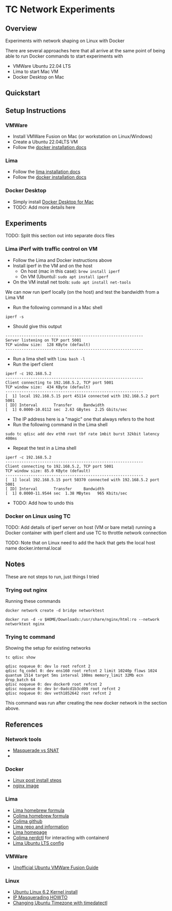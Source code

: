 # TC Network Experiments

## Overview

Experiments with network shaping on Linux with Docker

There are several approaches here that all arrive at the same point of being able to run Docker
commands to start experiments with 

* VMWare Ubuntu 22.04 LTS
* Lima to start Mac VM
* Docker Desktop on Mac


## Quickstart 




## Setup Instructions

### VMWare 

* Install VMWare Fusion on Mac (or workstation on Linux/Windows)
* Create a Ubuntu 22.04LTS VM
* Follow the [docker installation docs](./docs/docker-installation)


### Lima

* Follow the [lima installation docs](./docs/lima-installation)
* Follow the [docker installation docs](./docs/docker-installation)

### Docker Desktop

* Simply install [Docker Desktop for Mac](https://docs.docker.com/desktop/install/mac-install/)
* TODO: Add more details here



## Experiments

TODO: Split this section out into separate docs files


### Lima iPerf with traffic control on VM

* Follow the Lima and Docker instructions above
* Install iperf in the VM and on the host
  * On host (mac in this case): `brew install iperf`
  * On VM (Ubuntu): `sudo apt install iperf`
* On the VM install net tools: `sudo apt install net-tools`

We can now run iperf locally (on the host) and test the bandwidth from a Lima VM

* Run the following command in a Mac shell

```
iperf -s

```

* Should give this output

```
------------------------------------------------------------
Server listening on TCP port 5001
TCP window size:  128 KByte (default)
------------------------------------------------------------
```

* Run a lima shell with `lima bash -l`
* Run the iperf client

```
iperf -c 192.168.5.2
------------------------------------------------------------
Client connecting to 192.168.5.2, TCP port 5001
TCP window size:  434 KByte (default)
------------------------------------------------------------
[  1] local 192.168.5.15 port 45114 connected with 192.168.5.2 port 5001
[ ID] Interval       Transfer     Bandwidth
[  1] 0.0000-10.0112 sec  2.63 GBytes  2.25 Gbits/sec
```

* The IP address here is a "magic" one that always refers to the host
* Run the following command in the Lima shell

```
sudo tc qdisc add dev eth0 root tbf rate 1mbit burst 32kbit latency 400ms
```

* Repeat the test in a Lima shell

```
iperf -c 192.168.5.2
------------------------------------------------------------
Client connecting to 192.168.5.2, TCP port 5001
TCP window size: 85.0 KByte (default)
------------------------------------------------------------
[  1] local 192.168.5.15 port 50370 connected with 192.168.5.2 port 5001
[ ID] Interval       Transfer     Bandwidth
[  1] 0.0000-11.9544 sec  1.38 MBytes   965 Kbits/sec
```

* TODO: Add how to undo this


### Docker on Linux using TC

TODO: Add details of iperf server on host (VM or bare metal) running a Docker container 
with iperf client and use TC to throttle network connection

TODO: Note that on Linux need to add the hack that gets the local host name docker.internal.local



## Notes

These are not steps to run, just things I tried


### Trying out nginx

Running these commands

```
docker network create -d bridge networktest

docker run -d -v $HOME/Downloads:/usr/share/nginx/html:ro --network networktest nginx
```


### Trying tc command

Showing the setup for existing networks

```
tc qdisc show

qdisc noqueue 0: dev lo root refcnt 2 
qdisc fq_codel 0: dev ens160 root refcnt 2 limit 10240p flows 1024 quantum 1514 target 5ms interval 100ms memory_limit 32Mb ecn drop_batch 64 
qdisc noqueue 0: dev docker0 root refcnt 2 
qdisc noqueue 0: dev br-0adcd1b3cd09 root refcnt 2 
qdisc noqueue 0: dev veth1852642 root refcnt 2 
```

This command was run after creating the new docker network in the section above.


## References

### Network tools

* [Masquerade vs SNAT](https://unix.stackexchange.com/questions/21967/difference-between-snat-and-masquerade)
* 

### Docker

* [Linux post install steps](https://docs.docker.com/engine/install/linux-postinstall/)
* [nginx image](https://hub.docker.com/_/nginx)

### Lima

* [Lima homebrew formula](https://formulae.brew.sh/formula/lima)
* [Colima homebrew formula](https://formulae.brew.sh/formula/colima)
* [Colima github](https://github.com/abiosoft/colima)
* [Lima repo and information](https://github.com/lima-vm/lima)
* [Lima homepage](https://lima-vm.io/)
* [Colima nerdctl](https://github.com/containerd/nerdctl) for interacting with containerd
* [Lima Ubuntu LTS config](https://github.com/lima-vm/lima/blob/master/examples/ubuntu-lts.yaml)


### VMWare

* [Unofficial Ubuntu VMWare Fusion Guide](https://communities.vmware.com/t5/VMware-Fusion-Documents/The-Unofficial-Fusion-13-for-Apple-Silicon-Companion-Guide/ta-p/2939907)


### Linux

* [Ubuntu Linux 6.2 Kernel install](https://www.omgubuntu.co.uk/2023/08/ubuntu-22-04-linux-kernel-6-2)
* [IP Masquerading HOWTO](https://tldp.org/HOWTO/html_single/IP-Masquerade-HOWTO/)
* [Changing Ubuntu Timezone with timedatectl](https://www.hostinger.co.uk/tutorials/how-to-change-timezone-in-ubuntu/#:~:text=To%20do%20so%2C%20open%20Terminal,is%20using%20the%20timedatectl%20command.)
